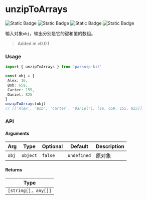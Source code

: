 # unzipToArrays
![Static Badge](https://img.shields.io/badge/Statement%20Coverage-100.00%-brightgreen) ![Static Badge](https://img.shields.io/badge/Branch%20Coverage-100.00%-brightgreen) ![Static Badge](https://img.shields.io/badge/Function%20Coverage-100.00%-brightgreen) ![Static Badge](https://img.shields.io/badge/Line%20Coverage-100.00%-brightgreen)
      
输入对象`obj`，输出分别是它的键和值的数组。

> Added in v0.0.1



### Usage

```ts
import { unzipToArrays } from 'parsnip-kit'

const obj = {
 Alex: 16,
 Bob: 659,
 Carter: 155,
 Daniel: 825
}
unzipToArrays(obj)
// [['Alex', 'Bob', 'Carter', 'Daniel'], [16, 659, 155, 825]]
```


### API

#### Arguments

| Arg | Type | Optional | Default | Description |
| --- | --- | --- | --- | --- |
| `obj` | `object` | `false` | `undefined` | 原对象  |

#### Returns

| Type |
| ---  |
| `[string[], any[]]`  |